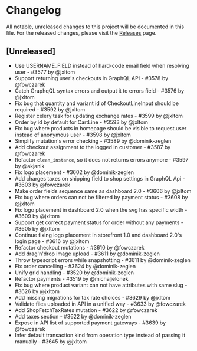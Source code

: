 # Changelog

All notable, unreleased changes to this project will be documented in this file. For the released changes, please visit the [Releases](https://github.com/mirumee/saleor/releases) page.

## [Unreleased]

- Use USERNAME_FIELD instead of hard-code email field when resolving user - #3577 by @jxltom
- Support returning user's checkouts in GraphQL API - #3578 by @fowczarek
- Catch GraphqQL syntax errors and output it to errors field - #3576 by @jxltom
- Fix bug that quantity and variant id of CheckoutLineInput should be required - #3592 by @jxltom
- Register celery task for updating exchange rates - #3599 by @jxltom
- Order by id by default for CartLine - #3593 by @jxltom
- Fix bug where products in homepage should be visible to request.user instead of anonymous user - #3598 by @jxltom
- Simplify mutation's error checking - #3589 by @dominik-zeglen
- Add checkout assignment to the logged in customer - #3587 by @fowczarek
- Refactor `clean_instance`, so it does not returns errors anymore - #3597 by @akjanik
- Fix logo placement - #3602 by @dominik-zeglen
- Add charges taxes on shipping field to shop settings in GraphQL Api - #3603 by @fowczarek
- Make order fields sequence same as dashboard 2.0 - #3606 by @jxltom
- Fix bug where orders can not be filtered by payment status - #3608 by @jxltom
- Fix logo placement in dashboard 2.0 when the svg has specific width - #3609 by @jxltom
- Support get correct payment status for order without any payments - #3605 by @jxltom
- Continue fixing logo placement in storefront 1.0 and dashboard 2.0's login page - #3616 by @jxltom
- Refactor checkout mutations - #3610 by @fowczarek
- Add drag'n'drop image upload - #3611 by @dominik-zeglen
- Throw typescript errors while snapshotting - #3611 by @dominik-zeglen
- Fix order cancelling - #3624 by @dominik-zeglen
- Unify grid handling - #3520 by @dominik-zeglen
- Refactor payments - #3519 by @michaljelonek
- Fix bug where product variant can not have attributes with same slug - #3626 by @jxltom
- Add missing migrations for tax rate choices - #3629 by @jxltom
- Validate files uploaded in API in a unified way - #3633 by @fowczarek
- Add ShopFetchTaxRates mutation - #3622 by @fowczarek
- Add taxes section - #3622 by @dominik-zeglen
- Expose in API list of supported payment gateways - #3639 by @fowczarek
- Infer default transaction kind from operation type instead of passing it manually  - #3645 by @jxltom
